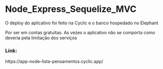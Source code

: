 # Node_Express_Sequelize_MVC

<p>O deploy do aplicativo foi feito na Cyclic e o banco hospedado no Elephant</p>
<p>Por ser em contas gratuitas. As vezes o aplicativo não se comporta como deveria pela limitação dos serviços</p>
<h3>Link:</h3>
<p>https://app-node-lista-pensamentos.cyclic.app/</p>
